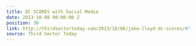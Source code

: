 ```yaml
---
title: DC SCORES with Social Media
date: 2013-10-08 00:00:00 Z
position: 36
link: http://thirdsectortoday.com/2013/10/08/jake-lloyd-dc-scores/#!
source: Third Sector Today
---
```


